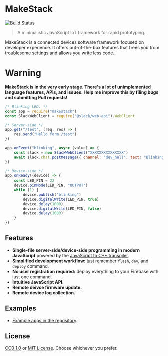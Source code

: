 # MakeStack
[![Build Status](https://travis-ci.com/seiyanuta/makestack.svg?branch=master)](https://travis-ci.com/seiyanuta/makestack)

> A minimalistic JavaScript IoT framework for rapid prototyping.

MakeStack is a connected devices software framework focused on developer experience. It offers out-of-the-box features that frees you from troublesome settings and allows you write less code.

# Warning
**MakeStack is in the very early stage. There's a lot of unimplemented language features, APIs, and issues. Help me improve this by filing bugs and submitting Pull requests!**

```js
/* Blinking LED. */
const app = require("makestack")
const SlackWebClient = require("@slack/web-api").WebClient

/* Server-side */
app.get("/test", (req, res) => {
    res.send("Hello form /test")
})

app.onEvent("blinking", async (value) => {
    const slack = new SlackWebClient("XXXXXXXXXXXXXXX")
    await slack.chat.postMessage({ channel: "dev_null", text: "Blinking!" })
})

/* Device-side */
app.onReady((device) => {
    const LED_PIN = 22
    device.pinMode(LED_PIN, "OUTPUT")
    while (1) {
        device.publish("blinking")
        device.digitalWrite(LED_PIN, true)
        device.delay(1000)
        device.digitalWrite(LED_PIN, false)
        device.delay(1000)
    }
})
```

## Features
- **Single-file server-side/device-side programming in modern JavaScript** powered by the [JavaScript to C++ transpiler](transpiler).
- **Simplified development workflow:** just remember `flash`, `dev`, and `deploy` command.
- **No user registration required:** deploy everything to your Firebase with just one command.
- **Intuitive JavaScript API.**
- **Remote deivce firmware update.**
- **Remote device log collection.**

## Examples
- [Example apps in the repository](https://github.com/seiyanuta/makestack/tree/master/examples).

## License
[CC0 1.0](https://creativecommons.org/publicdomain/zero/1.0/) or [MIT License](https://opensource.org/licenses/MIT). Choose whichever you prefer.
